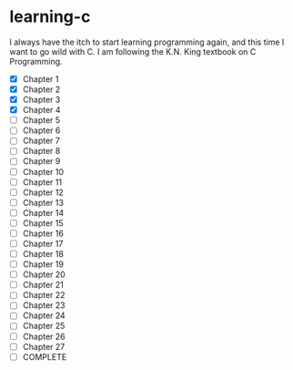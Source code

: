 # learning-c
I always have the itch to start learning programming again, and this time I want to go wild with C. I am following the K.N. King textbook on C Programming.

- [x] Chapter 1
- [x] Chapter 2
- [x] Chapter 3
- [x] Chapter 4
- [ ] Chapter 5
- [ ] Chapter 6
- [ ] Chapter 7
- [ ] Chapter 8
- [ ] Chapter 9
- [ ] Chapter 10
- [ ] Chapter 11
- [ ] Chapter 12
- [ ] Chapter 13
- [ ] Chapter 14
- [ ] Chapter 15
- [ ] Chapter 16
- [ ] Chapter 17
- [ ] Chapter 18
- [ ] Chapter 19
- [ ] Chapter 20
- [ ] Chapter 21
- [ ] Chapter 22
- [ ] Chapter 23
- [ ] Chapter 24
- [ ] Chapter 25
- [ ] Chapter 26
- [ ] Chapter 27
- [ ] COMPLETE
